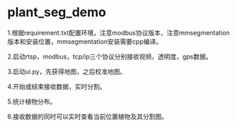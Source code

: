 # plant_seg_demo

1.根据requirement.txt配置环境，注意modbus协议版本，注意mmsegmentation版本和安装位置，mmsegmentation安装需要cpp编译。


2.启动rtsp，modbus，tcp/ip三个协议分别接收视频，透明度，gps数据。


3.启动ui.py，先获得地图，之后校准地图。


4.开始或结束接收数据，实时分割。


5.统计植物分布。


6.接收数据的同时可以实时查看当前位置植物及其分割图。


